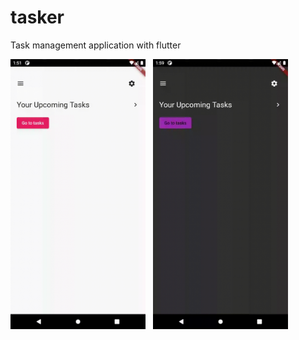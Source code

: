 # tasker

Task management application with flutter

<img alt="Light Theme"  width="216" height="432" src="videos/light.gif"/>
<span width="30">&nbsp;</span>
<img alt="Dark Theme"  width="216" height="432" src="videos/dark.gif"/>
